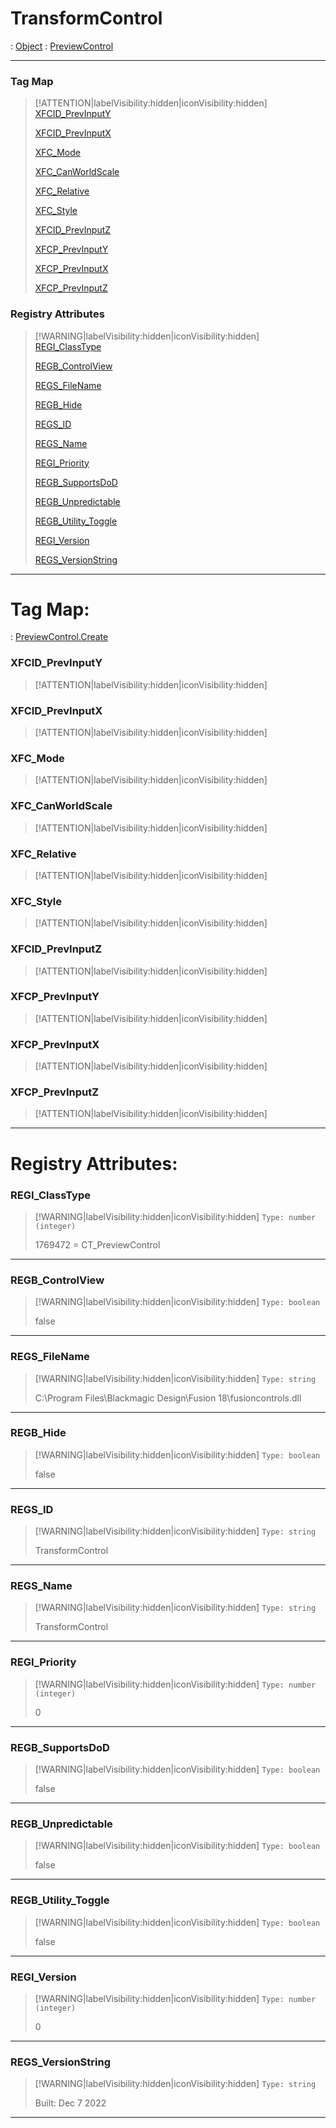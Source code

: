 # TransformControl
 : [Object](Object.md) : [PreviewControl](PreviewControl.md)
___
### Tag Map
> [!ATTENTION|labelVisibility:hidden|iconVisibility:hidden]
> [XFCID_PrevInputY](#XFCID_PrevInputY)
>
> [XFCID_PrevInputX](#XFCID_PrevInputX)
>
> [XFC_Mode](#XFC_Mode)
>
> [XFC_CanWorldScale](#XFC_CanWorldScale)
>
> [XFC_Relative](#XFC_Relative)
>
> [XFC_Style](#XFC_Style)
>
> [XFCID_PrevInputZ](#XFCID_PrevInputZ)
>
> [XFCP_PrevInputY](#XFCP_PrevInputY)
>
> [XFCP_PrevInputX](#XFCP_PrevInputX)
>
> [XFCP_PrevInputZ](#XFCP_PrevInputZ)
>
### Registry Attributes
> [!WARNING|labelVisibility:hidden|iconVisibility:hidden]
> [REGI_ClassType](#REGI_ClassType)
>
> [REGB_ControlView](#REGB_ControlView)
>
> [REGS_FileName](#REGS_FileName)
>
> [REGB_Hide](#REGB_Hide)
>
> [REGS_ID](#REGS_ID)
>
> [REGS_Name](#REGS_Name)
>
> [REGI_Priority](#REGI_Priority)
>
> [REGB_SupportsDoD](#REGB_SupportsDoD)
>
> [REGB_Unpredictable](#REGB_Unpredictable)
>
> [REGB_Utility_Toggle](#REGB_Utility_Toggle)
>
> [REGI_Version](#REGI_Version)
>
> [REGS_VersionString](#REGS_VersionString)
>
___

# Tag Map: <!-- {docsify-ignore} -->

 : [PreviewControl.Create](PreviewControl.md#Create)
### XFCID_PrevInputY
> [!ATTENTION|labelVisibility:hidden|iconVisibility:hidden]
### XFCID_PrevInputX
> [!ATTENTION|labelVisibility:hidden|iconVisibility:hidden]
### XFC_Mode
> [!ATTENTION|labelVisibility:hidden|iconVisibility:hidden]
### XFC_CanWorldScale
> [!ATTENTION|labelVisibility:hidden|iconVisibility:hidden]
### XFC_Relative
> [!ATTENTION|labelVisibility:hidden|iconVisibility:hidden]
### XFC_Style
> [!ATTENTION|labelVisibility:hidden|iconVisibility:hidden]
### XFCID_PrevInputZ
> [!ATTENTION|labelVisibility:hidden|iconVisibility:hidden]
### XFCP_PrevInputY
> [!ATTENTION|labelVisibility:hidden|iconVisibility:hidden]
### XFCP_PrevInputX
> [!ATTENTION|labelVisibility:hidden|iconVisibility:hidden]
### XFCP_PrevInputZ
> [!ATTENTION|labelVisibility:hidden|iconVisibility:hidden]
___


# Registry Attributes: <!-- {docsify-ignore} -->

### REGI_ClassType
> [!WARNING|labelVisibility:hidden|iconVisibility:hidden]
> `Type: number (integer)`
>
> 1769472 = CT_PreviewControl
>
___

### REGB_ControlView
> [!WARNING|labelVisibility:hidden|iconVisibility:hidden]
> `Type: boolean`
>
> false
>
___

### REGS_FileName
> [!WARNING|labelVisibility:hidden|iconVisibility:hidden]
> `Type: string`
>
> C:\Program Files\Blackmagic Design\Fusion 18\fusioncontrols.dll
>
___

### REGB_Hide
> [!WARNING|labelVisibility:hidden|iconVisibility:hidden]
> `Type: boolean`
>
> false
>
___

### REGS_ID
> [!WARNING|labelVisibility:hidden|iconVisibility:hidden]
> `Type: string`
>
> TransformControl
>
___

### REGS_Name
> [!WARNING|labelVisibility:hidden|iconVisibility:hidden]
> `Type: string`
>
> TransformControl
>
___

### REGI_Priority
> [!WARNING|labelVisibility:hidden|iconVisibility:hidden]
> `Type: number (integer)`
>
> 0
>
___

### REGB_SupportsDoD
> [!WARNING|labelVisibility:hidden|iconVisibility:hidden]
> `Type: boolean`
>
> false
>
___

### REGB_Unpredictable
> [!WARNING|labelVisibility:hidden|iconVisibility:hidden]
> `Type: boolean`
>
> false
>
___

### REGB_Utility_Toggle
> [!WARNING|labelVisibility:hidden|iconVisibility:hidden]
> `Type: boolean`
>
> false
>
___

### REGI_Version
> [!WARNING|labelVisibility:hidden|iconVisibility:hidden]
> `Type: number (integer)`
>
> 0
>
___

### REGS_VersionString
> [!WARNING|labelVisibility:hidden|iconVisibility:hidden]
> `Type: string`
>
> Built: Dec  7 2022
>
___

